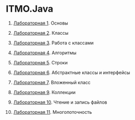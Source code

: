 # ITMO.Java

1. [Лабораторная 1](src/Laboratory/Lab01). Основы

2. [Лабораторная 2](src/Laboratory/Lab02). Классы

3. [Лабораторная 3](src/Laboratory/Lab03). Работа с классами

4. [Лабораторная 4](src/Laboratory/Lab04). Алгоритмы

5. [Лабораторная 5](src/Laboratory/Lab05). Строки

6. [Лабораторная 6](src/Laboratory/Lab06). Абстрактные классы и интерфейсы

7. [Лабораторная 7](src/Laboratory/Lab07). Вложенный класс

8. [Лабораторная 9](src/Laboratory/Lab09). Коллекции

9. [Лабораторная 10](src/Laboratory/Lab10). Чтение и запись файлов

10. [Лабораторная 11](src/Laboratory/Lab11). Многопоточность
